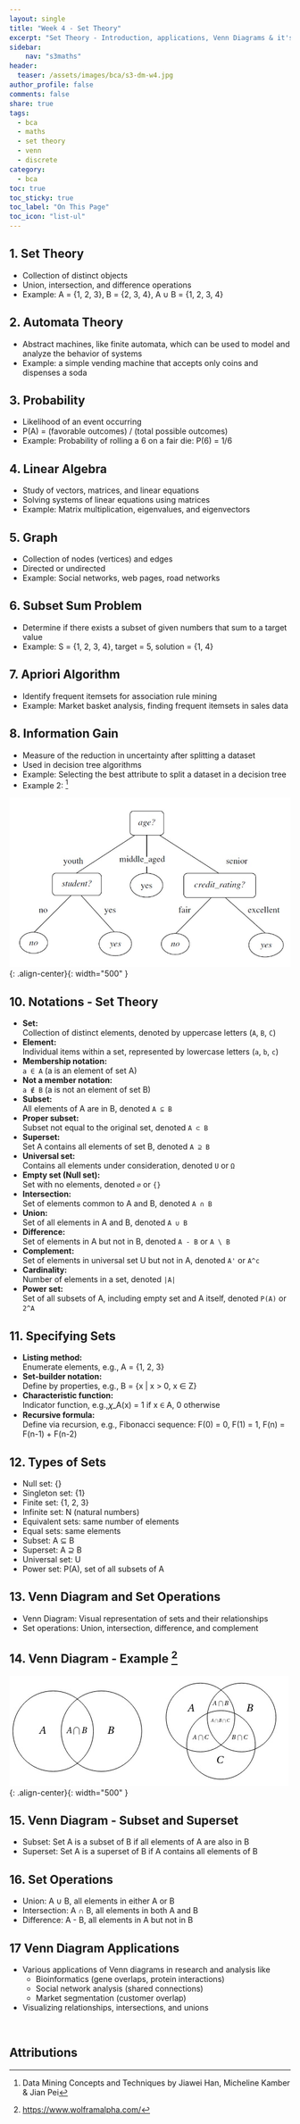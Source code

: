 ```yaml
---
layout: single
title: "Week 4 - Set Theory"
excerpt: "Set Theory - Introduction, applications, Venn Diagrams & it's applications"
sidebar:
    nav: "s3maths"
header:
  teaser: /assets/images/bca/s3-dm-w4.jpg
author_profile: false
comments: false
share: true
tags:
  - bca
  - maths
  - set theory
  - venn
  - discrete
category:
  - bca
toc: true
toc_sticky: true
toc_label: "On This Page"
toc_icon: "list-ul"
---
```

  
## 1. Set Theory

- Collection of distinct objects
- Union, intersection, and difference operations
- Example: A = {1, 2, 3}, B = {2, 3, 4}, A ∪ B = {1, 2, 3, 4}

## 2. Automata Theory

- Abstract machines, like finite automata, which can be used to model and analyze the behavior of systems
- Example: a simple vending machine that accepts only coins and dispenses a soda

## 3. Probability

- Likelihood of an event occurring
- P(A) = (favorable outcomes) / (total possible outcomes)
- Example: Probability of rolling a 6 on a fair die: P(6) = 1/6

## 4. Linear Algebra

- Study of vectors, matrices, and linear equations
- Solving systems of linear equations using matrices
- Example: Matrix multiplication, eigenvalues, and eigenvectors

## 5. Graph

- Collection of nodes (vertices) and edges
- Directed or undirected
- Example: Social networks, web pages, road networks

## 6. Subset Sum Problem

- Determine if there exists a subset of given numbers that sum to a target value
- Example: S = {1, 2, 3, 4}, target = 5, solution = {1, 4}

## 7. Apriori Algorithm

- Identify frequent itemsets for association rule mining
- Example: Market basket analysis, finding frequent itemsets in sales data

## 8. Information Gain

- Measure of the reduction in uncertainty after splitting a dataset
- Used in decision tree algorithms
- Example: Selecting the best attribute to split a dataset in a decision tree
- Example 2: [^1]

![image-center](/assets/images/bca/info-gain.jpg){: .align-center}{: width="500" }


## 10. Notations - Set Theory

- **Set:**\
Collection of distinct elements, denoted by uppercase letters (`A`, `B`, `C`)
- **Element:**\
Individual items within a set, represented by lowercase letters (`a`, `b`, `c`)
- **Membership notation:**\
`a ∈ A` (a is an element of set A)
- **Not a member notation:**\
`a ∉ B` (a is not an element of set B)
- **Subset:**\
All elements of A are in B, denoted `A ⊆ B`
- **Proper subset:**\
Subset not equal to the original set, denoted `A ⊂ B`
- **Superset:**\
Set A contains all elements of set B, denoted `A ⊇ B`
- **Universal set:**\
Contains all elements under consideration, denoted `U` or `Ω`
- **Empty set (Null set):**\
Set with no elements, denoted `∅` or `{}`
- **Intersection:**\
Set of elements common to A and B, denoted `A ∩ B`
- **Union:**\
Set of all elements in A and B, denoted `A ∪ B`
- **Difference:**\
Set of elements in A but not in B, denoted `A - B` or `A \ B`
- **Complement:**\
Set of elements in universal set U but not in A, denoted `A'` or `A^c`
- **Cardinality:**\
Number of elements in a set, denoted `|A|`
- **Power set:**\
Set of all subsets of A, including empty set and A itself, denoted `P(A)` or `2^A`

## 11. Specifying Sets

- **Listing method:**\
Enumerate elements, e.g., A = {1, 2, 3}
- **Set-builder notation:**\
Define by properties, e.g., B = {x \| x > 0, x ∈ Z}
- **Characteristic function:**\
Indicator function, e.g.,𝜒_A(x) = 1 if x ∈ A, 0 otherwise
- **Recursive formula:**\
Define via recursion, e.g., Fibonacci sequence: F(0) = 0, F(1) = 1, F(n) = F(n-1) + F(n-2)

## 12. Types of Sets

- Null set: {}
- Singleton set: {1}
- Finite set: {1, 2, 3}
- Infinite set: N (natural numbers)
- Equivalent sets: same number of elements
- Equal sets: same elements
- Subset: A ⊆ B
- Superset: A ⊇ B
- Universal set: U
- Power set: P(A), set of all subsets of A

## 13. Venn Diagram and Set Operations

- Venn Diagram: Visual representation of sets and their relationships
- Set operations: Union, intersection, difference, and complement

## 14. Venn Diagram - Example [^2]

![image-center](/assets/images/bca/venn.jpg){: .align-center}{: width="500" }


## 15. Venn Diagram - Subset and Superset

- Subset: Set A is a subset of B if all elements of A are also in B
- Superset: Set A is a superset of B if A contains all elements of B

## 16. Set Operations

- Union: A ∪ B, all elements in either A or B
- Intersection: A ∩ B, all elements in both A and B
- Difference: A - B, all elements in A but not in B

## 17 Venn Diagram Applications

- Various applications of Venn diagrams in research and analysis like
  - Bioinformatics (gene overlaps, protein interactions)
  - Social network analysis (shared connections)
  - Market segmentation (customer overlap)
- Visualizing relationships, intersections, and unions

<br>


## Attributions

[^1]: Data Mining Concepts and Techniques by Jiawei Han, Micheline Kamber & Jian Pei
[^2]: https://www.wolframalpha.com/